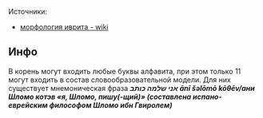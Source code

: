 
Источники: 
- [морфология иврита - wiki ](https://bit.ly/3IGvxjN)

## Инфо 
В корень могут входить любые буквы алфавита, при этом только 11 могут входить в состав словообразовательной модели. Для них существует мнемоническая фраза ***אני שלמה כותב‬ ānī šəlōmō kōθēv/ани Шломо котэв «я, Шломо, пишу(-щий)» (составлена испано-еврейским философом Шломо ибн Гвиролем)***